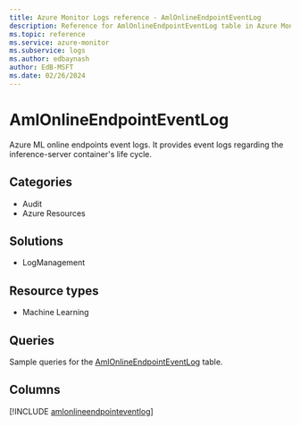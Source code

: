 ```yaml
---
title: Azure Monitor Logs reference - AmlOnlineEndpointEventLog
description: Reference for AmlOnlineEndpointEventLog table in Azure Monitor Logs.
ms.topic: reference
ms.service: azure-monitor
ms.subservice: logs
ms.author: edbaynash
author: EdB-MSFT
ms.date: 02/26/2024
---
```


# AmlOnlineEndpointEventLog

Azure ML online endpoints event logs. It provides event logs regarding the inference-server container's life cycle.


## Categories

- Audit
- Azure Resources

## Solutions

- LogManagement

## Resource types

- Machine Learning

## Queries

 Sample queries for the [AmlOnlineEndpointEventLog](../queries/amlonlineendpointeventlog.md) table.


## Columns
  
[!INCLUDE [amlonlineendpointeventlog](.././tables/includes/amlonlineendpointeventlog-include.md)]
